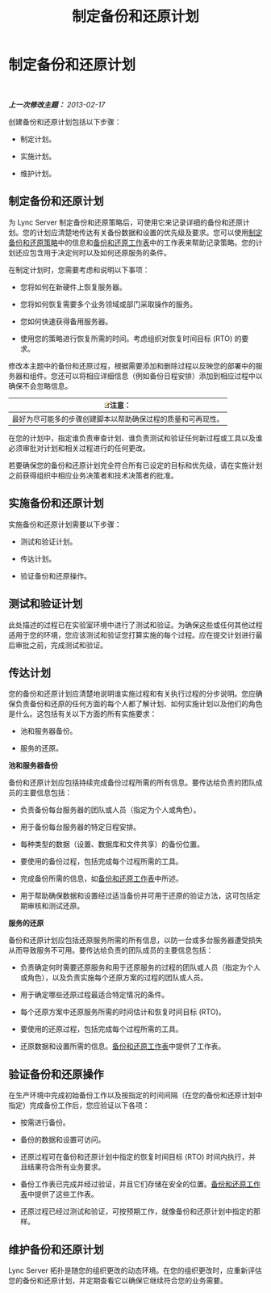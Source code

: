 ﻿---
title: 制定备份和还原计划
TOCTitle: 制定备份和还原计划
ms:assetid: 9f562ef1-3804-41e2-b3e4-d45b2e8c63c9
ms:mtpsurl: https://technet.microsoft.com/zh-cn/library/Hh202183(v=OCS.15)
ms:contentKeyID: 52061079
ms.date: 05/19/2016
mtps_version: v=OCS.15
ms.translationtype: HT
---

# 制定备份和还原计划

 

_**上一次修改主题：** 2013-02-17_

创建备份和还原计划包括以下步骤：

  - 制定计划。

  - 实施计划。

  - 维护计划。

## 制定备份和还原计划

为 Lync Server 制定备份和还原策略后，可使用它来记录详细的备份和还原计划。您的计划应清楚地传达有关备份数据和设置的优先级及要求。您可以使用[制定备份和还原策略](lync-server-2013-establishing-a-backup-and-restoration-strategy.md)中的信息和[备份和还原工作表](lync-server-2013-backup-and-restoration-worksheets.md)中的工作表来帮助记录策略。您的计划还应包含用于决定何时以及如何还原服务的条件。

在制定计划时，您需要考虑和说明以下事项：

  - 您将如何在新硬件上恢复服务器。

  - 您将如何恢复需要多个业务领域或部门采取操作的服务。

  - 您如何快速获得备用服务器。

  - 使用您的策略进行恢复所需的时间。考虑组织对恢复时间目标 (RTO) 的要求。

修改本主题中的备份和还原过程，根据需要添加和删除过程以反映您的部署中的服务器和组件。您还可以将相应详细信息（例如备份日程安排）添加到相应过程中以确保不会忽略信息。

<table>
<thead>
<tr class="header">
<th><img src="images/Dn783119.note(OCS.15).gif" title="note" alt="note" />注意：</th>
</tr>
</thead>
<tbody>
<tr class="odd">
<td>最好为尽可能多的步骤创建脚本以帮助确保过程的质量和可再现性。</td>
</tr>
</tbody>
</table>


在您的计划中，指定谁负责审查计划、谁负责测试和验证任何新过程或工具以及谁必须审批对计划和相关过程进行的任何更改。

若要确保您的备份和还原计划完全符合所有已设定的目标和优先级，请在实施计划之前获得组织中相应业务决策者和技术决策者的批准。

## 实施备份和还原计划

实施备份和还原计划需要以下步骤：

  - 测试和验证计划。

  - 传达计划。

  - 验证备份和还原操作。

## 测试和验证计划

此处描述的过程已在实验室环境中进行了测试和验证。为确保这些或任何其他过程适用于您的环境，您应该测试和验证您打算实施的每个过程。应在提交计划进行最后审批之前，完成测试和验证。

## 传达计划

您的备份和还原计划应清楚地说明谁实施过程和有关执行过程的分步说明。您应确保负责备份和还原的任何方面的每个人都了解计划、如何实施计划以及他们的角色是什么。这包括有关以下方面的所有实施要求：

  - 池和服务器备份。

  - 服务的还原。

**池和服务器备份**

备份和还原计划应包括持续完成备份过程所需的所有信息。要传达给负责的团队成员的主要信息包括：

  - 负责备份每台服务器的团队或人员（指定为个人或角色）。

  - 用于备份每台服务器的特定日程安排。

  - 每种类型的数据（设置、数据库和文件共享）的备份位置。

  - 要使用的备份过程，包括完成每个过程所需的工具。

  - 完成备份所需的信息，如[备份和还原工作表](lync-server-2013-backup-and-restoration-worksheets.md)中所述。

  - 用于帮助确保数据和设置经过适当备份并可用于还原的验证方法，这可包括定期审核和测试还原。

**服务的还原**

备份和还原计划应包括还原服务所需的所有信息，以防一台或多台服务器遭受损失从而导致服务不可用。要传达给负责的团队成员的主要信息包括：

  - 负责确定何时需要还原服务和用于还原服务的过程的团队或人员（指定为个人或角色），以及负责实施每个还原方案的过程的团队或人员。

  - 用于确定哪些还原过程最适合特定情况的条件。

  - 每个还原方案中还原服务所需的时间估计和恢复时间目标 (RTO)。

  - 要使用的还原过程，包括完成每个过程所需的工具。

  - 还原数据和设置所需的信息。[备份和还原工作表](lync-server-2013-backup-and-restoration-worksheets.md)中提供了工作表。

## 验证备份和还原操作

在生产环境中完成初始备份工作以及按指定的时间间隔（在您的备份和还原计划中指定）完成备份工作后，您应验证以下各项：

  - 按需进行备份。

  - 备份的数据和设置可访问。

  - 还原过程可在备份和还原计划中指定的恢复时间目标 (RTO) 时间内执行，并且结果符合所有业务要求。

  - 备份工作表已完成并经过验证，并且它们存储在安全的位置。[备份和还原工作表](lync-server-2013-backup-and-restoration-worksheets.md)中提供了这些工作表。

  - 还原过程已经过测试和验证，可按预期工作，就像备份和还原计划中指定的那样。

## 维护备份和还原计划

Lync Server 拓扑是随您的组织更改的动态环境。在您的组织更改时，应重新评估您的备份和还原计划，并定期查看它以确保它继续符合您的业务需要。

